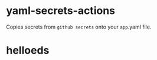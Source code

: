 # yaml-secrets-actions

Copies secrets from `github secrets` onto your `app`.yaml file.

# helloeds
